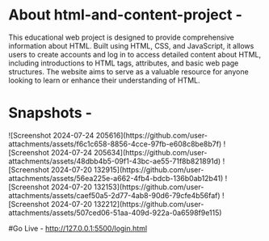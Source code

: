 <h1>About html-and-content-project - </h1>
This educational web project is designed to provide comprehensive information about HTML. Built using HTML, CSS, and JavaScript, it allows users to create accounts and log in to access detailed content about HTML, including introductions to HTML tags, attributes, and basic web page structures. The website aims to serve as a valuable resource for anyone looking to learn or enhance their understanding of HTML.

<h1>Snapshots - </h1>
![Screenshot 2024-07-24 205616](https://github.com/user-attachments/assets/f6c1c658-8856-4cce-97fb-e608c8be8b7f)
![Screenshot 2024-07-24 205634](https://github.com/user-attachments/assets/48dbb4b5-09f1-43bc-ae55-71f8b821891d)
![Screenshot 2024-07-20 132915](https://github.com/user-attachments/assets/56ea225e-a662-4fb4-bdcb-136b0ab12b41)
![Screenshot 2024-07-20 132153](https://github.com/user-attachments/assets/caef50a5-2d77-4ab8-90d6-79cfe4b56faf)
![Screenshot 2024-07-20 132212](https://github.com/user-attachments/assets/507ced06-51aa-409d-922a-0a6598f9e115)

#Go Live -
http://127.0.0.1:5500/login.html
